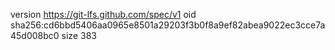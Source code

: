 version https://git-lfs.github.com/spec/v1
oid sha256:cd6bbd5406aa0965e8501a29203f3b0f8a9ef82abea9022ec3cce7a45d008bc0
size 383
